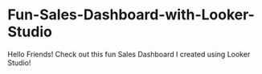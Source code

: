 # Fun-Sales-Dashboard-with-Looker-Studio
Hello Friends! Check out this fun Sales Dashboard I created using Looker Studio!
